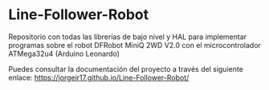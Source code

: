 # Line-Follower-Robot
Repositorio con todas las librerías de bajo nivel y HAL para implementar programas sobre el robot DFRobot MiniQ 2WD V2.0 con el microcontrolador ATMega32u4 (Arduino Leonardo)

Puedes consultar la documentación del proyecto a través del siguiente enlace: https://jorgeir17.github.io/Line-Follower-Robot/